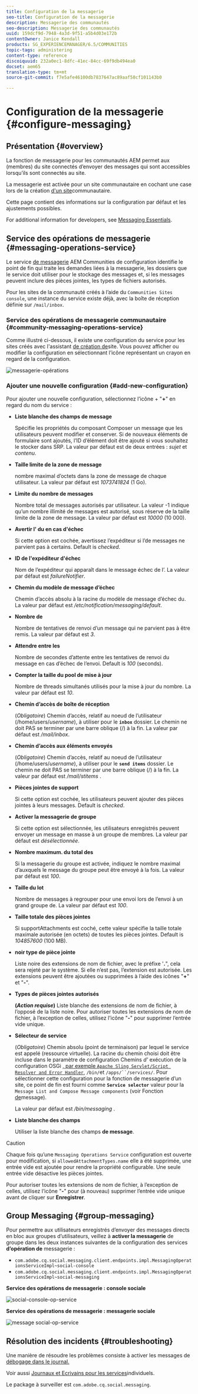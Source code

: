 ```yaml
---
title: Configuration de la messagerie
seo-title: Configuration de la messagerie
description: Messagerie des communautés
seo-description: Messagerie des communautés
uuid: 159dcf9d-7948-4a3d-9f51-a5b4d03e172b
contentOwner: Janice Kendall
products: SG_EXPERIENCEMANAGER/6.5/COMMUNITIES
topic-tags: administering
content-type: reference
discoiquuid: 232a0ec1-8dfc-41ec-84cc-69f9db494ea0
docset: aem65
translation-type: tm+mt
source-git-commit: f7e5afe46100db7837647ac89aaf58cf101143b0

---
```



# Configuration de la messagerie {#configure-messaging}

## Présentation {#overview}

La fonction de messagerie pour les communautés AEM permet aux (membres) du site connectés d’envoyer des messages qui sont accessibles lorsqu’ils sont connectés au site.

La messagerie est activée pour un site communautaire en cochant une case lors de la création [d&#39;un site](/help/communities/sites-console.md)communautaire.

Cette page contient des informations sur la configuration par défaut et les ajustements possibles.

For additional information for developers, see [Messaging Essentials](/help/communities/essentials-messaging.md).

## Service des opérations de messagerie {#messaging-operations-service}

Le service [de messagerie](https://localhost:4502/system/console/configMgr/com.adobe.cq.social.messaging.client.endpoints.impl.MessagingOperationsServiceImpl) AEM Communities de configuration identifie le point de fin qui traite les demandes liées à la messagerie, les dossiers que le service doit utiliser pour le stockage des messages et, si les messages peuvent inclure des pièces jointes, les types de fichiers autorisés.

Pour les sites de la communauté créés à l’aide du `Communities Sites console`, une instance du service existe déjà, avec la boîte de réception définie sur `/mail/inbox`.

### Service des opérations de messagerie communautaire {#community-messaging-operations-service}

Comme illustré ci-dessous, il existe une configuration du service pour les sites créés avec l&#39;assistant [de création de](/help/communities/sites-console.md)site. Vous pouvez afficher ou modifier la configuration en sélectionnant l’icône représentant un crayon en regard de la configuration.

![messagerie-opérations](assets/messaging-operations.png)

### Ajouter une nouvelle configuration {#add-new-configuration}

Pour ajouter une nouvelle configuration, sélectionnez l’icône + &quot;**+**&quot; en regard du nom du service :

* **Liste blanche des champs de message**

   Spécifie les propriétés du composant Composer un message que les utilisateurs peuvent modifier et conserver. Si de nouveaux éléments de formulaire sont ajoutés, l’ID d’élément doit être ajouté si vous souhaitez le stocker dans SRP. La valeur par défaut est de deux entrées : *sujet* et *contenu*.

* **Taille limite de la zone de message**

   nombre maximal d’octets dans la zone de message de chaque utilisateur. La valeur par défaut est *1073741824* (1 Go).

* **Limite du nombre de messages**

   Nombre total de messages autorisés par utilisateur. La valeur -1 indique qu’un nombre illimité de messages est autorisé, sous réserve de la taille limite de la zone de message. La valeur par défaut est *10000* (10 000).

* **Avertir l&#39; du en cas d&#39;échec**

   Si cette option est cochée, avertissez l’expéditeur si l’de messages ne parvient pas à certains. Default is *checked*.

* **ID de l&#39;expéditeur  d&#39;échec**

   Nom de l’expéditeur qui apparaît dans le message  échec de l’. La valeur par défaut est *failureNotifier*.

* **Chemin du modèle de message d’échec**

   Chemin d’accès absolu à la racine du modèle de message d’échec  du. La valeur par défaut est */etc/notification/messaging/default*.

* **Nombre de**

   Nombre de tentatives de renvoi d’un message qui ne parvient pas à être remis. La valeur par défaut est *3*.

* **Attendre entre les**

   Nombre de secondes d’attente entre les tentatives de renvoi du message en cas d’échec de l’envoi. Default is *100* (seconds).

* **Compter la taille du pool de mise à jour**

   Nombre de threads simultanés utilisés pour la mise à jour du nombre. La valeur par défaut est *10*.

* **Chemin d’accès de boîte de réception**

   (*Obligatoire*) Chemin d’accès, relatif au noeud de l’utilisateur (/home/users/*username*), à utiliser pour le **`inbox`** dossier. Le chemin ne doit PAS se terminer par une barre oblique (/) à la fin. La valeur par défaut est */mail/inbox*.

* **Chemin d’accès aux éléments envoyés**

   (*Obligatoire*) Chemin d’accès, relatif au noeud de l’utilisateur (/home/users/*username*), à utiliser pour le **`send items`** dossier. Le chemin ne doit PAS se terminer par une barre oblique (/) à la fin. La valeur par défaut est */mail/stitems* .

* **Pièces jointes de support**

   Si cette option est cochée, les utilisateurs peuvent ajouter des pièces jointes à leurs messages. Default is *checked*.

* **Activer la messagerie de groupe**

   Si cette option est sélectionnée, les utilisateurs enregistrés peuvent envoyer un message en masse à un groupe de membres. La valeur par défaut est *désélectionnée*.

* **Nombre maximum. du total des**

   Si la messagerie du groupe est activée, indiquez le nombre maximal d’auxquels le message du groupe peut être envoyé à la fois. La valeur par défaut est *100*.

* **Taille du lot**

   Nombre de messages à regrouper pour une envoi lors de l’envoi à un grand groupe de. La valeur par défaut est *100*.

* **Taille totale des pièces jointes**

   Si supportAttachments est coché, cette valeur spécifie la taille totale maximale autorisée (en octets) de toutes les pièces jointes. Default is *104857600* (100 MB).

* **noir type de pièce jointe**

   Liste noire des extensions de nom de fichier, avec le préfixe &#39;**.**&quot;, cela sera rejeté par le système. Si elle n’est pas, l’extension est autorisée. Les extensions peuvent être ajoutées ou supprimées à l’aide des icônes &quot;**+**&quot; et &quot;**-**&quot;.

* **Types de pièces jointes autorisés**

   **(*Action requise*)** Liste blanche des extensions de nom de fichier, à l’opposé de la liste noire. Pour autoriser toutes les extensions de nom de fichier, à l’exception de celles, utilisez l’icône &quot;**-**&quot; pour supprimer l’entrée vide unique.

* **Sélecteur de service**

   (*Obligatoire*) Chemin absolu (point de terminaison) par lequel le service est appelé (ressource virtuelle). La racine du chemin choisi doit être incluse dans le paramètre de configuration Chemins *d&#39;* exécution de la configuration OSGi [ , par exemple `Apache Sling Servlet/Script Resolver and Error Handler`](https://localhost:4502/system/console/configMgr/org.apache.sling.servlets.resolver.SlingServletResolver), `/bin/`et `/apps/``/services/`. Pour sélectionner cette configuration pour la fonction de messagerie d’un site, ce point de fin est fourni comme **`Service selector`** valeur pour la `Message List and Compose Message components` (voir Fonction [de](/help/communities/configure-messaging.md)message).

   La valeur par défaut est */bin/messaging* .

* **Liste blanche des champs**

   Utiliser la liste blanche des champs **de message**.

>[!CAUTION]
>
>Chaque fois qu’une `Messaging Operations Service` configuration est ouverte pour modification, si `allowedAttachmentTypes.name` elle a été supprimée, une entrée vide est ajoutée pour rendre la propriété configurable. Une seule entrée vide désactive les pièces jointes.
>
>Pour autoriser toutes les extensions de nom de fichier, à l’exception de celles, utilisez l’icône &quot;**-**&quot; pour (à nouveau) supprimer l’entrée vide unique avant de cliquer sur **Enregistrer**.


## Group Messaging {#group-messaging}

Pour permettre aux utilisateurs enregistrés d’envoyer des messages directs en bloc aux groupes d’utilisateurs, veillez à **activer la messagerie** de groupe dans les deux instances suivantes de la configuration des services **d’opération de** messagerie :

* `com.adobe.cq.social.messaging.client.endpoints.impl.MessagingOperationsServiceImpl~social-console`
* `com.adobe.cq.social.messaging.client.endpoints.impl.MessagingOperationsServiceImpl~social-messaging`

**Service des opérations de messagerie : console sociale**

![social-console-op-service](assets/social-console-op-service.png)

**Service des opérations de messagerie : messagerie sociale**

![message social-op-service](assets/social-message-op-service.png)

## Résolution des incidents {#troubleshooting}

Une manière de résoudre les problèmes consiste à activer les messages de [débogage dans le journal.](/help/sites-administering/troubleshooting.md)

Voir aussi [Journaux et Ecrivains pour les services](/help/sites-deploying/configure-logging.md#loggers-and-writers-for-individual-services)individuels.

Le package à surveiller est `com.adobe.cq.social.messaging`.

